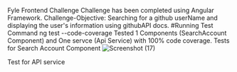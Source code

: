 Fyle Frontend Challenge
Challenge has been completed using Angular Framework. Challenge-Objective: Searching for a github userName and displaying the user's information using githubAPI docs.
#Running Test Command ng test --code-coverage
Tested 1 Components (SearchAccount Component) and One servce (Api Service) with 100% code coverage.
Tests for Search Account Component
![Screenshot (17)](https://github.com/mv991/fyle-challenge/assets/125487704/adefdd3a-400f-491a-8519-19b9719d3a34)

Test for API service



